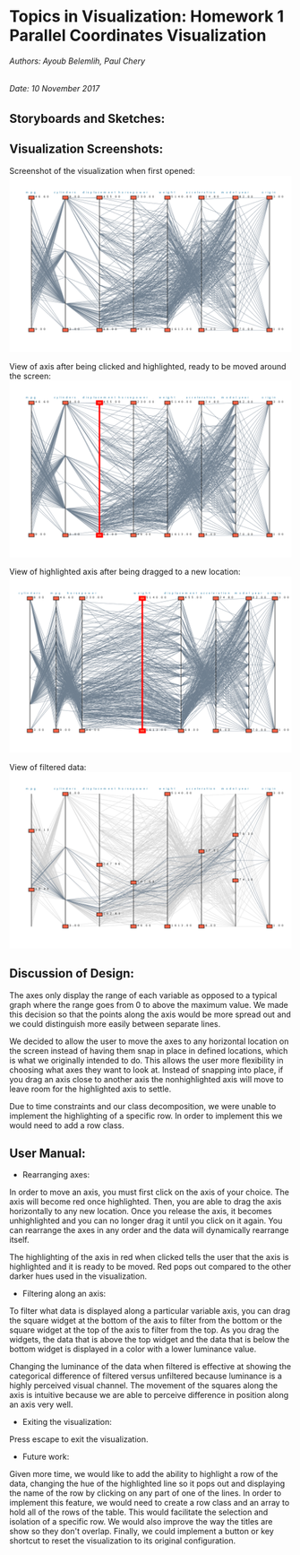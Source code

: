 # Topics in Visualization: Homework 1 Parallel Coordinates Visualization
###### Authors: Ayoub Belemlih, Paul Chery
###### Date: 10 November 2017

## Storyboards and Sketches:

## Visualization Screenshots:
Screenshot of the visualization when first opened:
![alt text](https://github.com/pchery/viz_hw1_parallel_coordinates/blob/master/images/viz1.png)

View of axis after being clicked and highlighted, ready to be moved around the screen:
![alt text](https://github.com/pchery/viz_hw1_parallel_coordinates/blob/master/images/viz3.png)

View of highlighted axis after being dragged to a new location:
![alt text](https://github.com/pchery/viz_hw1_parallel_coordinates/blob/master/images/viz2.png)

View of filtered data: 
![alt text](https://github.com/pchery/viz_hw1_parallel_coordinates/blob/master/images/viz4.png)

## Discussion of Design:

The axes only display the range of each variable as opposed to a typical graph where the range goes from 0 to above the maximum value. We made this decision so that the points along the axis would be more spread out and we could distinguish more easily between separate lines.  

We decided to allow the user to move the axes to any horizontal location on the screen instead of having them snap in place in defined locations, which is what we originally intended to do. This allows the user more flexibility in choosing what axes they want to look at. Instead of snapping into place, if you drag an axis close to another axis the nonhighlighted axis will move to leave room for the highlighted axis to settle. 

Due to time constraints and our class decomposition, we were unable to implement the highlighting of a specific row. In order to implement this we would need to add a row class. 

## User Manual:

* Rearranging axes:

In order to move an axis, you must first click on the axis of your choice. The axis will become red once highlighted. Then, you are able to drag the axis horizontally to any new location. Once you release the axis, it becomes unhighlighted and you can no longer drag it until you click on it again. You can rearrange the axes in any order and the data will dynamically rearrange itself.

The highlighting of the axis in red when clicked tells the user that the axis is highlighted and it is ready to be moved. Red pops out compared to the other darker hues used in the visualization.

* Filtering along an axis:

To filter what data is displayed along a particular variable axis, you can drag the square widget at the bottom of the axis to filter from the bottom or the square widget at the top of the axis to filter from the top. As you drag the widgets, the data that is above the top widget and the data that is below the bottom widget is displayed in a color with a lower luminance value. 

Changing the luminance of the data when filtered is effective at showing the categorical difference of filtered versus unfiltered because luminance is a highly perceived visual channel. The movement of the squares along the axis is intuitive because we are able to perceive difference in position along an axis very well.

* Exiting the visualization:

Press escape to exit the visualization. 

* Future work:

Given more time, we would like to add the ability to highlight a row of the data, changing the hue of the highlighted line so it pops out and displaying the name of the row by clicking on any part of one of the lines. In order to implement this feature, we would need to create a row class and an array to hold all of the rows of the table. This would facilitate the selection and isolation of a specific row. We would also improve the way the titles are show so they don't overlap. Finally, we could implement a button or key shortcut to reset the visualization to its original configuration. 



